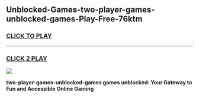 
## Unblocked-Games-two-player-games-unblocked-games-Play-Free-76ktm
<h3>
<a href="https://premium76.site?title=two-player-games-unblocked-games&ref=21A">CLICK TO PLAY</a></h3>
<hr>

<h3>
<a href="https://premium76.site?title=two-player-games-unblocked-games&ref=21A">CLICK 2 PLAY</a>
  
</h3>

<a href="https://premium76.site?title=two-player-games-unblocked-games&ref=21A"><img src="https://clearcache.store/games.png"></a>


**two-player-games-unblocked-games games unblocked: Your Gateway to Fun and Accessible Online Gaming**

